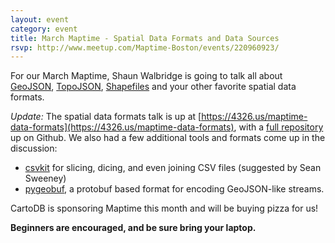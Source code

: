 ```yaml
---
layout: event
category: event
title: March Maptime - Spatial Data Formats and Data Sources
rsvp: http://www.meetup.com/Maptime-Boston/events/220960923/
---
```


For our March Maptime, Shaun Walbridge is going to talk all about [GeoJSON](http://geojson.org), [TopoJSON](https://github.com/mbostock/topojson/wiki), [Shapefiles](http://en.wikipedia.org/wiki/Shapefile) and your other favorite spatial data formats.

*Update:* The spatial data formats talk is up at [https://4326.us/maptime-data-formats](https://4326.us/maptime-data-formats), with a [full repository](https://github.com/scw/maptime-data-formats-2015) up on Github. We also had a few additional tools and formats come up in the discussion:

 - [csvkit](https://csvkit.readthedocs.org/) for slicing, dicing, and even joining CSV files (suggested by Sean Sweeney)
 - [pygeobuf](https://github.com/mapbox/pygeobuf), a protobuf based format for encoding GeoJSON-like streams.

CartoDB is sponsoring Maptime this month and will be buying pizza for us!


**Beginners are encouraged, and be sure bring your laptop.**
